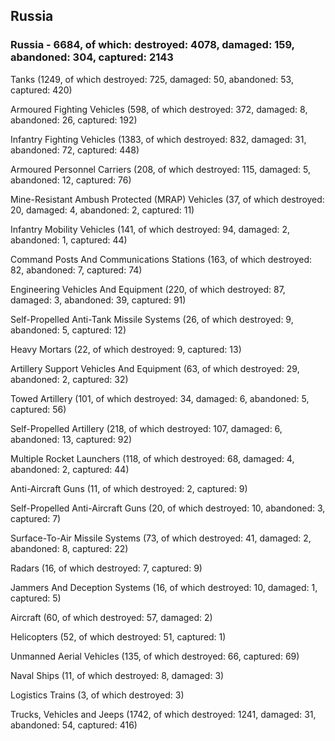 
 
 ## Russia
 
 ### Russia - 6684, of which: destroyed: 4078, damaged: 159, abandoned: 304, captured: 2143

 

 

 Tanks (1249, of which destroyed: 725, damaged: 50, abandoned: 53, captured: 420)

 Armoured Fighting Vehicles (598, of which destroyed: 372, damaged: 8, abandoned: 26, captured: 192)

 Infantry Fighting Vehicles (1383, of which destroyed: 832, damaged: 31, abandoned: 72, captured: 448)

 Armoured Personnel Carriers (208, of which destroyed: 115, damaged: 5, abandoned: 12, captured: 76)

 Mine-Resistant Ambush Protected (MRAP) Vehicles (37, of which destroyed: 20, damaged: 4, abandoned: 2, captured: 11)

 Infantry Mobility Vehicles (141, of which destroyed: 94, damaged: 2, abandoned: 1, captured: 44)

 Command Posts And Communications Stations (163, of which destroyed: 82, abandoned: 7, captured: 74)

 Engineering Vehicles And Equipment (220, of which destroyed: 87, damaged: 3, abandoned: 39, captured: 91)

 Self-Propelled Anti-Tank Missile Systems (26, of which destroyed: 9, abandoned: 5, captured: 12)

 Heavy Mortars (22, of which destroyed: 9, captured: 13)

 Artillery Support Vehicles And Equipment (63, of which destroyed: 29, abandoned: 2, captured: 32)

 Towed Artillery (101, of which destroyed: 34, damaged: 6, abandoned: 5, captured: 56)

 Self-Propelled Artillery (218, of which destroyed: 107, damaged: 6, abandoned: 13, captured: 92)

 Multiple Rocket Launchers (118, of which destroyed: 68, damaged: 4, abandoned: 2, captured: 44)

 Anti-Aircraft Guns (11, of which destroyed: 2, captured: 9)

 Self-Propelled Anti-Aircraft Guns (20, of which destroyed: 10, abandoned: 3, captured: 7)

 Surface-To-Air Missile Systems (73, of which destroyed: 41, damaged: 2, abandoned: 8, captured: 22)

 Radars (16, of which destroyed: 7, captured: 9)

 Jammers And Deception Systems (16, of which destroyed: 10, damaged: 1, captured: 5)

 Aircraft (60, of which destroyed: 57, damaged: 2)

 Helicopters (52, of which destroyed: 51, captured: 1)

 Unmanned Aerial Vehicles (135, of which destroyed: 66, captured: 69)

 Naval Ships (11, of which destroyed: 8, damaged: 3)

 Logistics Trains (3, of which destroyed: 3)

 Trucks, Vehicles and Jeeps (1742, of which destroyed: 1241, damaged: 31, abandoned: 54, captured: 416)

